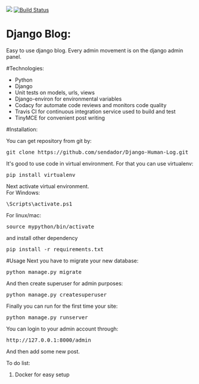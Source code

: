 <a href="https://www.codacy.com/manual/sendador/Django-Human-Log?utm_source=github.com&amp;utm_medium=referral&amp;utm_content=sendador/Django-Human-Log&amp;utm_campaign=Badge_Grade"><img src="https://api.codacy.com/project/badge/Grade/7f38ad72c303423890ce8e17f655a9ec"/></a>
[![Build Status](https://travis-ci.com/sendador/Django-Human-Log.svg?branch=master)](https://travis-ci.com/sendador/Django-Human-Log)

# Django Blog:

Easy to use django blog. Every admin movement is on the django admin panel.

#Technologies:

- Python
- Django
- Unit tests on models, urls, views
- Django-environ for environmental variables
- Codacy for automate code reviews and monitors code quality
- Travis CI for continuous integration service used to build and test 
- TinyMCE for convenient post writing

#Installation:

You can get repository from git by:
<pre>git clone https://github.com/sendador/Django-Human-Log.git </pre>

It's good to use code in virtual environment. For that you can use virtualenv:

<pre>pip install virtualenv</pre>

Next activate virtual environment.<Br>
For Windows:
<pre>\Scripts\activate.ps1</pre>
For linux/mac:
<pre>source mypython/bin/activate</pre>

and install other dependency

<pre>pip install -r requirements.txt</pre>
#Usage
Next you have to migrate your new database:

<pre>python manage.py migrate</pre>

And then create superuser for admin purposes:

<pre>python manage.py createsuperuser</pre>

Finally you can run for the first time your site:

<pre>python manage.py runserver</pre>

You can login to your admin account through:

<pre>http://127.0.0.1:8000/admin</pre>

And then add some new post.

To do list:
1. Docker for easy setup




